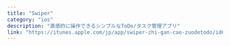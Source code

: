 ```yaml
---
title: "Swiper"
category: "ios"
description: "直感的に操作できるシンプルなToDo/タスク管理アプリ"
link: "https://itunes.apple.com/jp/app/swiper-zhi-gan-cao-zuodetodo/id631354108"
---
```

